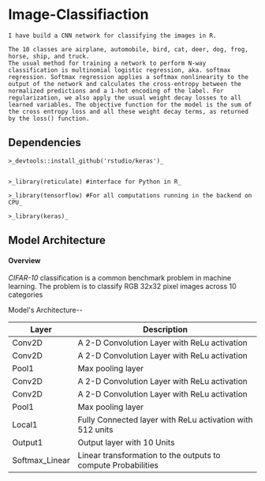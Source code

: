 # Image-Classifiaction #
    I have build a CNN network for classifying the images in R. 
    
    The 10 classes are airplane, automobile, bird, cat, deer, dog, frog, horse, ship, and truck.
    The usual method for training a network to perform N-way classification is multinomial logistic regression, aka. softmax regression. Softmax regression applies a softmax nonlinearity to the output of the network and calculates the cross-entropy between the normalized predictions and a 1-hot encoding of the label. For regularization, we also apply the usual weight decay losses to all learned variables. The objective function for the model is the sum of the cross entropy loss and all these weight decay terms, as returned by the loss() function.

## Dependencies ## 
    >_devtools::install_github('rstudio/keras')_

 
    >_library(reticulate) #interface for Python in R_
 
    >_library(tensorflow) #For all computations running in the backend on CPU_

    >_library(keras)_
 
 
 ## Model Architecture 


#### Overview
*CIFAR-10* classification is a common benchmark problem in machine learning. The problem is to classify RGB 32x32 pixel images across 10 categories


Model's Architecture--



Layer | Description
------------ | -------------
Conv2D | A 2-D Convolution Layer with ReLu activation
Conv2D | A 2-D Convolution Layer with ReLu activation
Pool1  | Max pooling layer
Conv2D | A 2-D Convolution Layer with ReLu activation
Conv2D | A 2-D Convolution Layer with ReLu activation
Pool1  | Max pooling layer
Local1 | Fully Connected layer with ReLu activation with 512 units
Output1| Output layer with 10 Units
Softmax_Linear| Linear transformation to the outputs to compute Probabilities 
